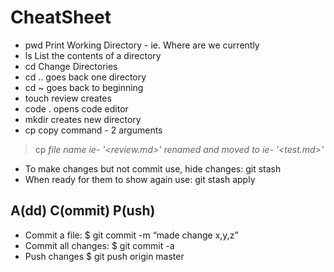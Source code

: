 # CheatSheet

* pwd Print Working Directory - ie. Where are we currently
* ls List the contents of a directory
* cd Change Directories
* cd .. goes back one directory
* cd ~ goes back to beginning
* touch review creates
* code . opens code editor
* mkdir creates new directory
* cp copy command - 2 arguments
> cp *file name ie- '<review.md>'* *renamed and moved to ie- '<test.md>'*

* To make changes but not commit use, hide changes: git stash 
* When ready for them to show again use: git stash apply


## A(dd) C(ommit) P(ush)
* Commit a file: $ git commit -m “made change x,y,z”
* Commit all changes: $ git commit -a
* Push changes $ git push origin master
